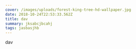```yaml
---
cover: /images/uploads/forest-king-tree-hd-wallpaper.jpg
date: 2018-10-24T22:53:33.562Z
title: dav
summary: jksabcjbcahj
tags: jasbasjhb
---
```

dav
